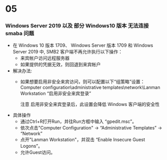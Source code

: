 # 05
### Windows Server 2019 以及 部分 Windows10 版本 无法连接 smaba 问题
- 在 Windows 10 版本 1709、 Windows Server 版本 1709 和 Windows Server 2019 中, SMB2 客户端不再允许执行以下操作：
  - 来宾帐户访问远程服务器
  - 如果提供的凭据无效，则回退到来宾帐户
- 解决办法:
  - 如果想要启用非安全来宾访问，则可以配置以下“组策略”设置：
    Computer configuration\administrative templates\network\Lanman Workstation
    “启用非安全来宾登录”
 
    注意 启用非安全来宾登录后，此设置会降低 Windows 客户端的安全性
- 具体操作
  - 通过Ctrl+R打开Run，并往Run方框中输入 “gpedit.msc”。
  - 依次点击"Computer Configuration" -> “Administrative Templates” -> “Network”
  - 点开"Lanman Workstation"，并双击 “Enable Insecure Guest Logons”。
  - 允许Guest访问。